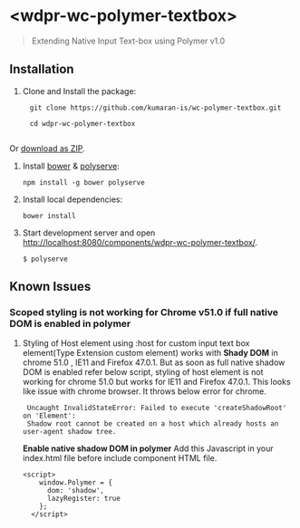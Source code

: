 # &lt;wdpr-wc-polymer-textbox&gt;

> Extending Native Input Text-box using Polymer v1.0



## Installation

1. Clone and Install the package:

```
	 git clone https://github.com/kumaran-is/wc-polymer-textbox.git

   	 cd wdpr-wc-polymer-textbox
	
```

Or [download as ZIP](https://github.com/disney/wdpr-wc-polymer-textbox/archive/master.zip).


1. Install [bower](http://bower.io/) & [polyserve](https://npmjs.com/polyserve):

    ```
    npm install -g bower polyserve
    ```

2. Install local dependencies:

    ```
    bower install
    ```

3. Start development server and open [http://localhost:8080/components/wdpr-wc-polymer-textbox/](http://localhost:8080/components/wdpr-wc-polymer-textbox/).

    ```
    $ polyserve
    ```

## Known Issues

### Scoped styling is not working for Chrome v51.0 if full native DOM is enabled in polymer 

1. Styling of Host element using :host for custom input text box element(Type Extension custom element) works with **Shady DOM**  in chrome 51.0 , IE11 and Firefox 47.0.1.  But as soon as full native shadow DOM is enabled refer below script, styling of host element is not working for chrome 51.0 but works for  IE11 and Firefox 47.0.1. This looks like issue with chrome browser. It throws below error for chrome.

		Uncaught InvalidStateError: Failed to execute 'createShadowRoot' on 'Element': 
		Shadow root cannot be created on a host which already hosts an user-agent shadow tree.

	 **Enable native shadow DOM in polymer** 
	  Add this Javascript in your index.html file before include component HTML file.
	 
	 ```JS
	 <script>
	     window.Polymer = {
	       dom: 'shadow',
	       lazyRegister: true
	     };
	   </script>
	 ```

